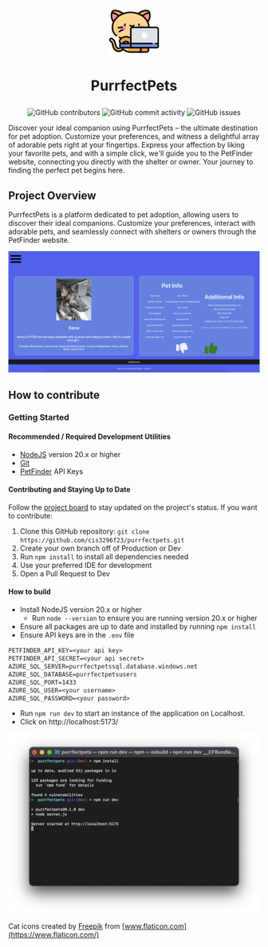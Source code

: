 <p align="center">
  <img src="src/assets/coding-cat.png" alt="Cat Icon" style="width: 100px;"/>
</p>

# **<p style="text-align: center;">PurrfectPets</p>**
<p align="center">
  <img src="https://img.shields.io/github/contributors/cis3296f23/purrfectpets" alt="GitHub contributors">
  <img src="https://img.shields.io/github/commit-activity/m/cis3296f23/purrfectpets" alt="GitHub commit activity">
  <img src="https://img.shields.io/github/issues/cis3296f23/purrfectpets" alt="GitHub issues">
</p>
Discover your ideal companion using PurrfectPets – the ultimate destination for pet adoption. Customize your preferences, and witness a delightful array of adorable pets right at your fingertips. Express your affection by liking your favorite pets, and with a simple click, we'll guide you to the PetFinder website, connecting you directly with the shelter or owner. Your journey to finding the perfect pet begins here.

## Project Overview

PurrfectPets is a platform dedicated to pet adoption, allowing users to discover their ideal companions. Customize your preferences, interact with adorable pets, and seamlessly connect with shelters or owners through the PetFinder website.

<p align="center">
  <img src="src/assets/home-page.png" alt="Home Page" style="width: 700px;"/>
</p>

## How to contribute

### Getting Started

#### Recommended / Required Development Utilities

* [NodeJS](https://nodejs.org/en/download) version 20.x or higher
* [Git](https://git-scm.com/downloads)
* [PetFinder](https://www.petfinder.com/developers/) API Keys

#### Contributing and Staying Up to Date

Follow the [project board](https://github.com/orgs/cis3296f23/projects/118) to stay updated on the project's status. If you want to contribute:

1. Clone this GitHub repository: `git clone https://github.com/cis3296f23/purrfectpets.git`
1. Create your own branch off of Production or Dev
2. Run `npm install` to install all dependencies needed
3. Use your preferred IDE for development
4. Open a Pull Request to Dev

#### How to build

* Install NodeJS version 20.x or higher
  * Run `node --version` to ensure you are running version 20.x or higher
* Ensure all packages are up to date and installed by running `npm install`
* Ensure API keys are in the `.env` file

```env
PETFINDER_API_KEY=<your api key>
PETFINDER_API_SECRET=<your api secret>
AZURE_SQL_SERVER=purrfectpetssql.database.windows.net
AZURE_SQL_DATABASE=purrfectpetsusers
AZURE_SQL_PORT=1433
AZURE_SQL_USER=<your username>
AZURE_SQL_PASSWORD=<your password>
```

* Run `npm run dev` to start an instance of the application on Localhost.
* Click on http://localhost:5173/

![Building and Running the App](src/assets/build-instructions.png)

Cat icons created by  [Freepik](https://www.flaticon.com/authors/freepik) from [www.flaticon.com](https://www.flaticon.com/)